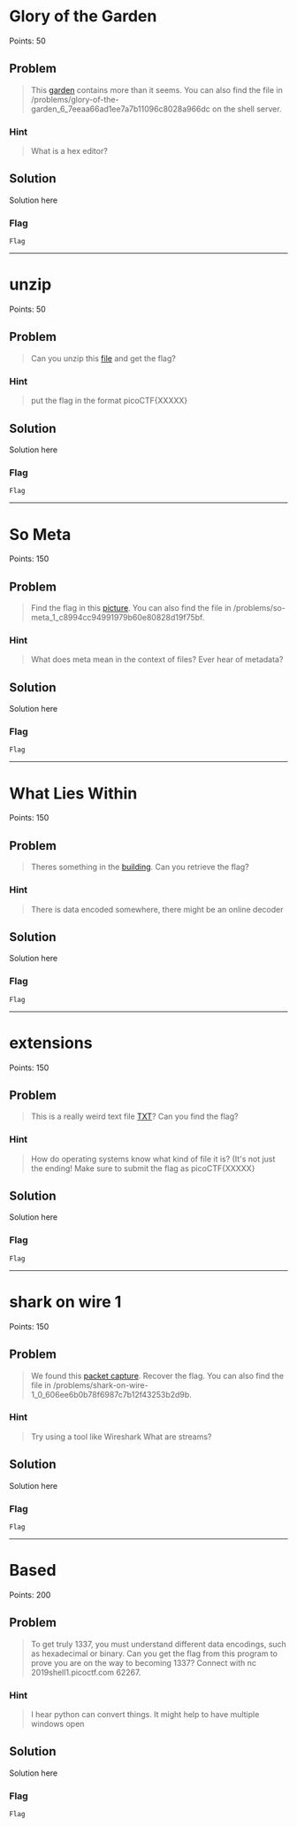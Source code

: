 # Glory of the Garden
Points: 50

## Problem
>This [garden](https://2019shell1.picoctf.com/static/4cb555b64c51e0be6ac482d422350f61/garden.jpg) contains more than it seems. You can also find the file in /problems/glory-of-the-garden_6_7eeaa66ad1ee7a7b11096c8028a966dc on the shell server.

### Hint
>What is a hex editor?

## Solution
Solution here

### Flag
`Flag`

- - -

# unzip
Points: 50

## Problem
>Can you unzip this [file](https://2019shell1.picoctf.com/static/97e37c0fc127ea82eabeb6a32bf18ce0/flag.zip) and get the flag?

### Hint
>put the flag in the format picoCTF{XXXXX}

## Solution
Solution here

### Flag
`Flag`

- - -

# So Meta
Points: 150

## Problem
>Find the flag in this [picture](https://2019shell1.picoctf.com/static/a30c7f1637db2034e21b101e3aa0ecc0/pico_img.png). You can also find the file in /problems/so-meta_1_c8994cc94991979b60e80828d19f75bf.

### Hint
>What does meta mean in the context of files?
>Ever hear of metadata?

## Solution
Solution here

### Flag
`Flag`

- - -

# What Lies Within
Points: 150

## Problem
>Theres something in the [building](https://2019shell1.picoctf.com/static/2804fd0637f2ec556066880dd4ffb40e/buildings.png). Can you retrieve the flag?

### Hint
>There is data encoded somewhere, there might be an online decoder

## Solution
Solution here

### Flag
`Flag`

- - -

# extensions
Points: 150

## Problem
>This is a really weird text file [TXT](https://2019shell1.picoctf.com/static/abf4be47fd85ea3f6ed15b71c360fc6f/flag.txt)? Can you find the flag?

### Hint
>How do operating systems know what kind of file it is? (It's not just the ending!
>Make sure to submit the flag as picoCTF{XXXXX}

## Solution
Solution here

### Flag
`Flag`

- - -

# shark on wire 1
Points: 150

## Problem
>We found this [packet capture](https://2019shell1.picoctf.com/static/1ed41b100ebf0354a2f3921312110721/capture.pcap). Recover the flag. You can also find the file in /problems/shark-on-wire-1_0_606ee6b0b78f6987c7b12f43253b2d9b.

### Hint
>Try using a tool like Wireshark
>What are streams?

## Solution
Solution here

### Flag
`Flag`

- - -

# Based
Points: 200

## Problem
>To get truly 1337, you must understand different data encodings, such as hexadecimal or binary. Can you get the flag from this program to prove you are on the way to becoming 1337? Connect with nc 2019shell1.picoctf.com 62267.

### Hint
>I hear python can convert things.
>It might help to have multiple windows open

## Solution
Solution here

### Flag
`Flag`
